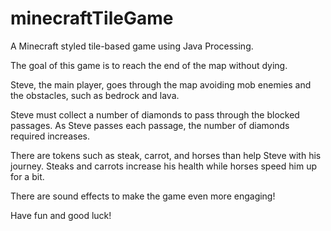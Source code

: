 # minecraftTileGame
A Minecraft styled tile-based game using Java Processing. 

The goal of this game is to reach the end of the map without dying. 

Steve, the main player, goes through the map avoiding mob enemies 
and the obstacles, such as bedrock and lava. 

Steve must collect a number of diamonds to pass through the blocked 
passages. As Steve passes each passage, the number of diamonds 
required increases. 

There are tokens such as steak, carrot, and horses than help Steve
with his journey. Steaks and carrots increase his health while 
horses speed him up for a bit. 

There are sound effects to make the game even more engaging! 

Have fun and good luck!
